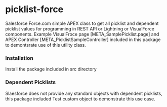 # picklist-force
Salesforce Force.com simple APEX class to get all picklist and dependent picklist values for programming in REST API or Lightning or VisualForce components.
Example VisualFroce page [META_SamplePicklist.page] and APEX Controller [META_PicklistSampleController] included in this package to demontsrate use of this utility class.

### Installation
Install the package included in src directory

### Dependent Picklists
Slaesforce does not provide any standard objects with dependent picklists, this package included Test custom object
to demonstrate this use case.

